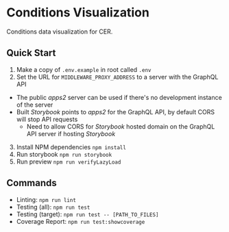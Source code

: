 Conditions Visualization
========================

Conditions data visualization for CER.

Quick Start
-----------

1. Make a copy of `.env.example` in root called `.env`
2. Set the URL for `MIDDLEWARE_PROXY_ADDRESS` to a server with the GraphQL API
  - The public *apps2* server can be used if there's no development instance of the server
  - Built *Storybook* points to *apps2* for the GraphQL API, by default CORS will stop API requests
    - Need to allow CORS for *Storybook* hosted domain on the GraphQL API server if hosting *Storybook*
3. Install NPM dependencies `npm install`
4. Run storybook `npm run storybook`
5. Run preview `npm run verifyLazyLoad`

Commands
--------

- Linting: `npm run lint`
- Testing (all): `npm run test`
- Testing (target): `npm run test -- [PATH_TO_FILES]`
- Coverage Report: `npm run test:showcoverage`
